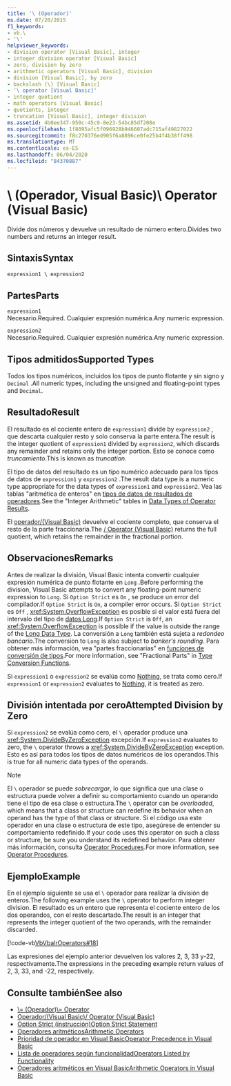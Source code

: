 ```yaml
---
title: '\ (Operador)'
ms.date: 07/20/2015
f1_keywords:
- vb.\
- '\'
helpviewer_keywords:
- division operator [Visual Basic], integer
- integer division operator [Visual Basic]
- zero, division by zero
- arithmetic operators [Visual Basic], division
- division [Visual Basic], by zero
- backslash (\) [Visual Basic]
- '\ operator [Visual Basic]'
- integer quotient
- math operators [Visual Basic]
- quotients, integer
- truncation [Visual Basic], integer division
ms.assetid: 4b0ee347-950c-45c9-8e23-54bc85df208e
ms.openlocfilehash: 1f8095afc5f096928b946607adc715af49827022
ms.sourcegitcommit: f8c270376ed905f6a8896ce0fe25b4f4b38ff498
ms.translationtype: MT
ms.contentlocale: es-ES
ms.lasthandoff: 06/04/2020
ms.locfileid: "84370887"
---
```

# <a name="-operator-visual-basic"></a><span data-ttu-id="f6989-102">\ (Operador, Visual Basic)</span><span class="sxs-lookup"><span data-stu-id="f6989-102">\ Operator (Visual Basic)</span></span>
<span data-ttu-id="f6989-103">Divide dos números y devuelve un resultado de número entero.</span><span class="sxs-lookup"><span data-stu-id="f6989-103">Divides two numbers and returns an integer result.</span></span>  
  
## <a name="syntax"></a><span data-ttu-id="f6989-104">Sintaxis</span><span class="sxs-lookup"><span data-stu-id="f6989-104">Syntax</span></span>  
  
```vb  
expression1 \ expression2  
```  
  
## <a name="parts"></a><span data-ttu-id="f6989-105">Partes</span><span class="sxs-lookup"><span data-stu-id="f6989-105">Parts</span></span>  
 `expression1`  
 <span data-ttu-id="f6989-106">Necesario.</span><span class="sxs-lookup"><span data-stu-id="f6989-106">Required.</span></span> <span data-ttu-id="f6989-107">Cualquier expresión numérica.</span><span class="sxs-lookup"><span data-stu-id="f6989-107">Any numeric expression.</span></span>  
  
 `expression2`  
 <span data-ttu-id="f6989-108">Necesario.</span><span class="sxs-lookup"><span data-stu-id="f6989-108">Required.</span></span> <span data-ttu-id="f6989-109">Cualquier expresión numérica.</span><span class="sxs-lookup"><span data-stu-id="f6989-109">Any numeric expression.</span></span>  
  
## <a name="supported-types"></a><span data-ttu-id="f6989-110">Tipos admitidos</span><span class="sxs-lookup"><span data-stu-id="f6989-110">Supported Types</span></span>  
 <span data-ttu-id="f6989-111">Todos los tipos numéricos, incluidos los tipos de punto flotante y sin signo y `Decimal` .</span><span class="sxs-lookup"><span data-stu-id="f6989-111">All numeric types, including the unsigned and floating-point types and `Decimal`.</span></span>  
  
## <a name="result"></a><span data-ttu-id="f6989-112">Resultado</span><span class="sxs-lookup"><span data-stu-id="f6989-112">Result</span></span>  
 <span data-ttu-id="f6989-113">El resultado es el cociente entero de `expression1` divide by `expression2` , que descarta cualquier resto y solo conserva la parte entera.</span><span class="sxs-lookup"><span data-stu-id="f6989-113">The result is the integer quotient of `expression1` divided by `expression2`, which discards any remainder and retains only the integer portion.</span></span> <span data-ttu-id="f6989-114">Esto se conoce como *truncamiento*.</span><span class="sxs-lookup"><span data-stu-id="f6989-114">This is known as *truncation*.</span></span>  
  
 <span data-ttu-id="f6989-115">El tipo de datos del resultado es un tipo numérico adecuado para los tipos de datos de `expression1` y `expression2` .</span><span class="sxs-lookup"><span data-stu-id="f6989-115">The result data type is a numeric type appropriate for the data types of `expression1` and `expression2`.</span></span> <span data-ttu-id="f6989-116">Vea las tablas "aritmética de enteros" en [tipos de datos de resultados de operadores](data-types-of-operator-results.md).</span><span class="sxs-lookup"><span data-stu-id="f6989-116">See the "Integer Arithmetic" tables in [Data Types of Operator Results](data-types-of-operator-results.md).</span></span>  
  
 <span data-ttu-id="f6989-117">El [operador/(Visual Basic)](floating-point-division-operator.md) devuelve el cociente completo, que conserva el resto de la parte fraccionaria.</span><span class="sxs-lookup"><span data-stu-id="f6989-117">The [/ Operator (Visual Basic)](floating-point-division-operator.md) returns the full quotient, which retains the remainder in the fractional portion.</span></span>  
  
## <a name="remarks"></a><span data-ttu-id="f6989-118">Observaciones</span><span class="sxs-lookup"><span data-stu-id="f6989-118">Remarks</span></span>  
 <span data-ttu-id="f6989-119">Antes de realizar la división, Visual Basic intenta convertir cualquier expresión numérica de punto flotante en `Long` .</span><span class="sxs-lookup"><span data-stu-id="f6989-119">Before performing the division, Visual Basic attempts to convert any floating-point numeric expression to `Long`.</span></span> <span data-ttu-id="f6989-120">Si `Option Strict` es `On` , se produce un error del compilador.</span><span class="sxs-lookup"><span data-stu-id="f6989-120">If `Option Strict` is `On`, a compiler error occurs.</span></span> <span data-ttu-id="f6989-121">Si `Option Strict` es `Off` , <xref:System.OverflowException> es posible si el valor está fuera del intervalo del tipo de [datos Long](../data-types/long-data-type.md).</span><span class="sxs-lookup"><span data-stu-id="f6989-121">If `Option Strict` is `Off`, an <xref:System.OverflowException> is possible if the value is outside the range of the [Long Data Type](../data-types/long-data-type.md).</span></span> <span data-ttu-id="f6989-122">La conversión a `Long` también está sujeta a *redondeo bancario*.</span><span class="sxs-lookup"><span data-stu-id="f6989-122">The conversion to `Long` is also subject to *banker's rounding*.</span></span> <span data-ttu-id="f6989-123">Para obtener más información, vea "partes fraccionarias" en [funciones de conversión de tipos](../functions/type-conversion-functions.md).</span><span class="sxs-lookup"><span data-stu-id="f6989-123">For more information, see "Fractional Parts" in [Type Conversion Functions](../functions/type-conversion-functions.md).</span></span>  
  
 <span data-ttu-id="f6989-124">Si `expression1` o `expression2` se evalúa como [Nothing](../nothing.md), se trata como cero.</span><span class="sxs-lookup"><span data-stu-id="f6989-124">If `expression1` or `expression2` evaluates to [Nothing](../nothing.md), it is treated as zero.</span></span>  
  
## <a name="attempted-division-by-zero"></a><span data-ttu-id="f6989-125">División intentada por cero</span><span class="sxs-lookup"><span data-stu-id="f6989-125">Attempted Division by Zero</span></span>  
 <span data-ttu-id="f6989-126">Si `expression2` se evalúa como cero, el `\` operador produce una <xref:System.DivideByZeroException> excepción.</span><span class="sxs-lookup"><span data-stu-id="f6989-126">If `expression2` evaluates to zero, the `\` operator throws a <xref:System.DivideByZeroException> exception.</span></span> <span data-ttu-id="f6989-127">Esto es así para todos los tipos de datos numéricos de los operandos.</span><span class="sxs-lookup"><span data-stu-id="f6989-127">This is true for all numeric data types of the operands.</span></span>  
  
> [!NOTE]
> <span data-ttu-id="f6989-128">El `\` operador se puede *sobrecargar*, lo que significa que una clase o estructura puede volver a definir su comportamiento cuando un operando tiene el tipo de esa clase o estructura.</span><span class="sxs-lookup"><span data-stu-id="f6989-128">The `\` operator can be *overloaded*, which means that a class or structure can redefine its behavior when an operand has the type of that class or structure.</span></span> <span data-ttu-id="f6989-129">Si el código usa este operador en una clase o estructura de este tipo, asegúrese de entender su comportamiento redefinido.</span><span class="sxs-lookup"><span data-stu-id="f6989-129">If your code uses this operator on such a class or structure, be sure you understand its redefined behavior.</span></span> <span data-ttu-id="f6989-130">Para obtener más información, consulta [Operator Procedures](../../programming-guide/language-features/procedures/operator-procedures.md).</span><span class="sxs-lookup"><span data-stu-id="f6989-130">For more information, see [Operator Procedures](../../programming-guide/language-features/procedures/operator-procedures.md).</span></span>  
  
## <a name="example"></a><span data-ttu-id="f6989-131">Ejemplo</span><span class="sxs-lookup"><span data-stu-id="f6989-131">Example</span></span>  
 <span data-ttu-id="f6989-132">En el ejemplo siguiente se usa el `\` operador para realizar la división de enteros.</span><span class="sxs-lookup"><span data-stu-id="f6989-132">The following example uses the `\` operator to perform integer division.</span></span> <span data-ttu-id="f6989-133">El resultado es un entero que representa el cociente entero de los dos operandos, con el resto descartado.</span><span class="sxs-lookup"><span data-stu-id="f6989-133">The result is an integer that represents the integer quotient of the two operands, with the remainder discarded.</span></span>  
  
 [!code-vb[VbVbalrOperators#18](~/samples/snippets/visualbasic/VS_Snippets_VBCSharp/VbVbalrOperators/VB/Class1.vb#18)]  
  
 <span data-ttu-id="f6989-134">Las expresiones del ejemplo anterior devuelven los valores 2, 3, 33 y-22, respectivamente.</span><span class="sxs-lookup"><span data-stu-id="f6989-134">The expressions in the preceding example return values of 2, 3, 33, and -22, respectively.</span></span>  
  
## <a name="see-also"></a><span data-ttu-id="f6989-135">Consulte también</span><span class="sxs-lookup"><span data-stu-id="f6989-135">See also</span></span>

- [<span data-ttu-id="f6989-136">\\= (Operador)</span><span class="sxs-lookup"><span data-stu-id="f6989-136">\\= Operator</span></span>](integer-division-assignment-operator.md)
- [<span data-ttu-id="f6989-137">Operador/(Visual Basic)</span><span class="sxs-lookup"><span data-stu-id="f6989-137">/ Operator (Visual Basic)</span></span>](floating-point-division-operator.md)
- [<span data-ttu-id="f6989-138">Option Strict (instrucción)</span><span class="sxs-lookup"><span data-stu-id="f6989-138">Option Strict Statement</span></span>](../statements/option-strict-statement.md)
- [<span data-ttu-id="f6989-139">Operadores aritméticos</span><span class="sxs-lookup"><span data-stu-id="f6989-139">Arithmetic Operators</span></span>](arithmetic-operators.md)
- [<span data-ttu-id="f6989-140">Prioridad de operador en Visual Basic</span><span class="sxs-lookup"><span data-stu-id="f6989-140">Operator Precedence in Visual Basic</span></span>](operator-precedence.md)
- [<span data-ttu-id="f6989-141">Lista de operadores según funcionalidad</span><span class="sxs-lookup"><span data-stu-id="f6989-141">Operators Listed by Functionality</span></span>](operators-listed-by-functionality.md)
- [<span data-ttu-id="f6989-142">Operadores aritméticos en Visual Basic</span><span class="sxs-lookup"><span data-stu-id="f6989-142">Arithmetic Operators in Visual Basic</span></span>](../../programming-guide/language-features/operators-and-expressions/arithmetic-operators.md)
